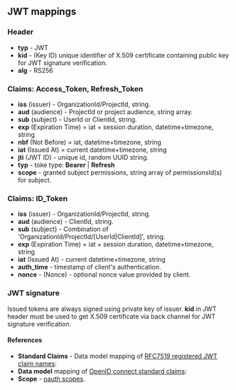 ## JWT mappings

### Header  
* __typ__ - JWT
* __kid__ - (Key ID) unique identifier of X.509 certificate 
  containing public key for JWT signature verification. 
* __alg__ - RS256 

### Claims: Access_Token, Refresh_Token
* __iss__ (issuer) - OrganizationId/ProjectId, string. 
* __aud__ (audience) - ProjectId or project audience, string array.
* __sub__ (subject) - UserId or ClientId, string.
* __exp__ (Expiration Time) = iat + session duration, datetime+timezone, string
* __nbf__ (Not Before) = iat, datetime+timezone, string
* __iat__ (Issued At) = current datetime+timezone, string
* __jti__ (JWT ID) - unique id, random UUID string.
* __typ__ - toke type: __Bearer__ | __Refresh__
* __scope__ - granted subject permissions, string array of permissionsId(s) for subject.

### Claims: ID_Token
* __iss__ (issuer) - OrganizationId/ProjectId, string. 
* __aud__ (audience) - ClientId, string.
* __sub__ (subject) - Combination of 'OrganizationId/ProjectId/[UserId|ClientId]', string.
* __exp__ (Expiration Time) = iat + session duration, datetime+timezone, string
* __iat__ (Issued At) - current datetime+timezone, string
* __auth_time__ - timestamp of client's authentication.
* __nonce__ - (Nonce) - optional nonce value provided by client. 

### JWT signature 
Issued tokens are always signed using private key of issuer.
__kid__ in JWT header must be used to get X.509 certificate via 
back channel for JWT signature verification.
 
#### References
* __Standard Claims__ - Data model mapping of [RFC7519 registered JWT claim names](https://tools.ietf.org/html/rfc7519#section-4):
* __Data model__ mapping of [OpenID connect standard claims](https://openid.net/specs/openid-connect-core-1_0.html#Claims):
* __Scope__ - [oauth scopes](https://oauth.net/2/scope/).
